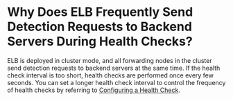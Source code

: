 # Why Does ELB Frequently Send Detection Requests to Backend Servers During Health Checks?<a name="EN-US_TOPIC_0187476905"></a>

ELB is deployed in cluster mode, and all forwarding nodes in the cluster send detection requests to backend servers at the same time. If the health check interval is too short, health checks are performed once every few seconds. You can set a longer health check interval to control the frequency of health checks by referring to  [Configuring a Health Check](configuring-a-health-check.md).


